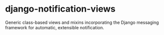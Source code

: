 django-notification-views
=========================

Generic class-based views and mixins incorporating the Django messaging framework for automatic, extensible notification.
